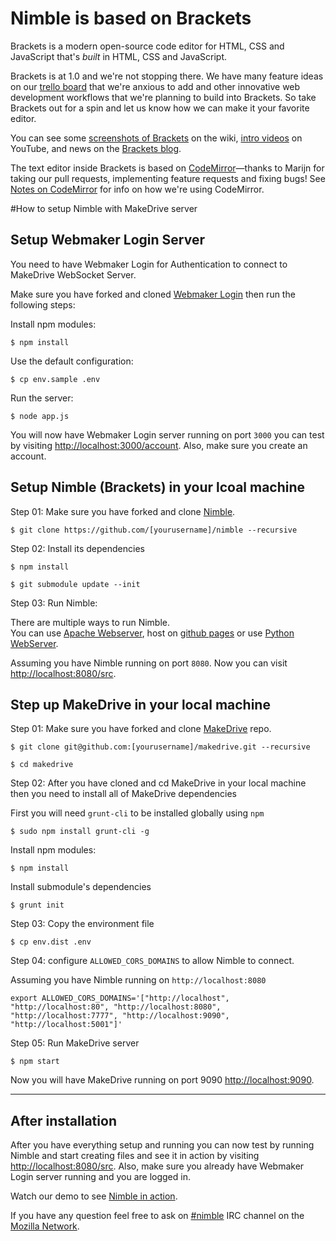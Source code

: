 # Nimble is based on Brackets

Brackets is a modern open-source code editor for HTML, CSS
and JavaScript that's *built* in HTML, CSS and JavaScript. 

Brackets is at 1.0 and we're not stopping there. We have many feature ideas on our
[trello board](http://bit.ly/BracketsTrelloBoard) that we're anxious to add and other
innovative web development workflows that we're planning to build into Brackets. 
So take Brackets out for a spin and let us know how we can make it your favorite editor. 

You can see some 
[screenshots of Brackets](https://github.com/adobe/brackets/wiki/Brackets-Screenshots)
on the wiki, [intro videos](http://www.youtube.com/user/CodeBrackets) on YouTube, and news on the [Brackets blog](http://blog.brackets.io/).

The text editor inside Brackets is based on 
[CodeMirror](http://github.com/codemirror/CodeMirror)&mdash;thanks to Marijn for
taking our pull requests, implementing feature requests and fixing bugs! See 
[Notes on CodeMirror](https://github.com/adobe/brackets/wiki/Notes-on-CodeMirror)
for info on how we're using CodeMirror.

#How to setup Nimble with MakeDrive server

## Setup Webmaker Login Server

You need to have Webmaker Login for Authentication to connect to MakeDrive WebSocket Server.  

Make sure you have forked and cloned [Webmaker Login](https://github.com/mozilla/login.webmaker.org) then run the following steps:  

Install npm modules:
```
$ npm install
```
Use the default configuration:
```
$ cp env.sample .env
```
Run the server:
```
$ node app.js
```

You will now have Webmaker Login server running on port `3000` you can test by visiting [http://localhost:3000/account](http://localhost:3000/account).  Also, make sure you create an account.

## Setup Nimble (Brackets) in your lcoal machine

Step 01: Make sure you have forked and clone [Nimble](https://github.com/mozilla/nimble).

```
$ git clone https://github.com/[yourusername]/nimble --recursive
```

Step 02: Install its dependencies

```
$ npm install
```

```
$ git submodule update --init
```

Step 03: Run Nimble:

There are multiple ways to run Nimble.  
You can use [Apache Webserver](http://www.apache.org/), host on [github pages](https://help.github.com/articles/what-are-github-pages) or use [Python WebServer](https://docs.python.org/2/library/simplehttpserver.html).

Assuming you have Nimble running on port `8080`. Now you can visit [http://localhost:8080/src](http://localhost:8080/src).

## Step up MakeDrive in your local machine

Step 01: Make sure you have forked and clone [MakeDrive](https://github.com/mozilla/makedrive) repo.  

```
$ git clone git@github.com:[yourusername]/makedrive.git --recursive
```
```
$ cd makedrive
```

Step 02: After you have cloned and cd MakeDrive in your local machine then you need to install all of MakeDrive dependencies

First you will need `grunt-cli` to be installed globally using `npm`

```
$ sudo npm install grunt-cli -g
```

Install npm modules:

```
$ npm install
```

Install submodule's dependencies
```
$ grunt init
```

Step 03: Copy the environment file

```
$ cp env.dist .env
```

Step 04: configure `ALLOWED_CORS_DOMAINS` to allow Nimble to connect.

Assuming you have Nimble running on `http://localhost:8080`

```
export ALLOWED_CORS_DOMAINS='["http://localhost", "http://localhost:80", "http://localhost:8080", "http://localhost:7777", "http://localhost:9090", "http://localhost:5001"]'
```

Step 05: Run MakeDrive server

```
$ npm start
```

Now you will have MakeDrive running on port 9090 [http://localhost:9090](http://localhost:9090).

--------------

## After installation

After you have everything setup and running you can now test by running Nimble and start creating files and see it in action by visiting [http://localhost:8080/src](http://localhost:8080/src). Also, make sure you already have Webmaker Login server running and you are logged in.

Watch our demo to see [Nimble in action](https://www.youtube.com/watch?v=sHn6oO0i0ak).

If you have any question feel free to ask on [#nimble](irc://irc.mozilla.org/nimble) IRC channel on the [Mozilla Network](https://wiki.mozilla.org/IRC).